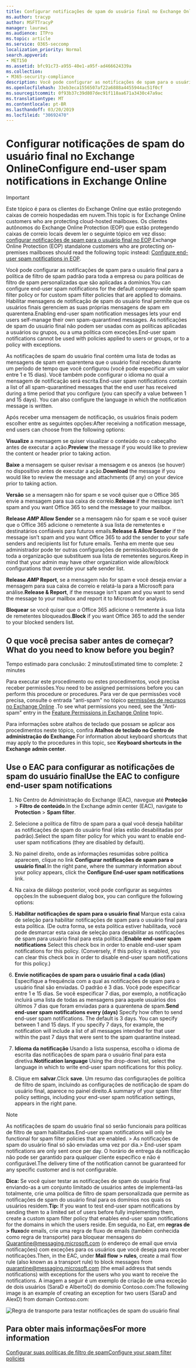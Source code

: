 ```yaml
---
title: Configurar notificações de spam do usuário final no Exchange Online
ms.author: tracyp
author: MSFTTracyP
manager: laurawi
ms.audience: ITPro
ms.topic: article
ms.service: O365-seccomp
localization_priority: Normal
search.appverid:
- MET150
ms.assetid: bfc91c73-a955-40e1-a95f-ad466624339a
ms.collection:
- M365-security-compliance
description: Você pode configurar as notificações de spam para o usuário final para a política de filtro de spam padrão para toda a empresa ou para políticas de filtro de spam personalizadas que são aplicadas a domínios.
ms.openlocfilehash: 33eb3eca1556507af22a6888a4455944ac51f0cf
ms.sourcegitcommit: 0f93b37c39d807dec91f118aa671a3430c47a9ac
ms.translationtype: MT
ms.contentlocale: pt-BR
ms.lasthandoff: 03/20/2019
ms.locfileid: "30692470"
---
```

# <a name="configure-end-user-spam-notifications-in-exchange-online"></a><span data-ttu-id="4eef2-103">Configurar notificações de spam do usuário final no Exchange Online</span><span class="sxs-lookup"><span data-stu-id="4eef2-103">Configure end-user spam notifications in Exchange Online</span></span>

> [!IMPORTANT]
> <span data-ttu-id="4eef2-104">Este tópico é para os clientes do Exchange Online que estão protegendo caixas de correio hospedadas em nuvem.</span><span class="sxs-lookup"><span data-stu-id="4eef2-104">This topic is for Exchange Online customers who are protecting cloud-hosted mailboxes.</span></span> <span data-ttu-id="4eef2-105">Os clientes autônomos do Exchange Online Protection (EOP) que estão protegendo caixas de correio locais devem ler o seguinte tópico em vez disso: [configurar notificações de spam para o usuário final no EOP](configure-end-user-spam-notifications-in-eop.md).</span><span class="sxs-lookup"><span data-stu-id="4eef2-105">Exchange Online Protection (EOP) standalone customers who are protecting on-premises mailboxes should read the following topic instead: [Configure end-user spam notifications in EOP](configure-end-user-spam-notifications-in-eop.md).</span></span> 
  
<span data-ttu-id="4eef2-106">Você pode configurar as notificações de spam para o usuário final para a política de filtro de spam padrão para toda a empresa ou para políticas de filtro de spam personalizadas que são aplicadas a domínios.</span><span class="sxs-lookup"><span data-stu-id="4eef2-106">You can configure end-user spam notifications for the default company-wide spam filter policy or for custom spam filter policies that are applied to domains.</span></span> <span data-ttu-id="4eef2-107">Habilitar mensagens de notificação de spam do usuário final permite que os usuários finais gerenciem as suas próprias mensagens de spam em quarentena.</span><span class="sxs-lookup"><span data-stu-id="4eef2-107">Enabling end-user spam notification messages lets your end users self-manage their own spam-quarantined messages.</span></span> <span data-ttu-id="4eef2-108">As notificações de spam do usuário final não podem ser usadas com as políticas aplicadas a usuários ou grupos, ou a uma política com exceções.</span><span class="sxs-lookup"><span data-stu-id="4eef2-108">End-user spam notifications cannot be used with policies applied to users or groups, or to a policy with exceptions.</span></span>
  
<span data-ttu-id="4eef2-p103">As notificações de spam do usuário final contém uma lista de todas as mensagens de spam em quarentena que o usuário final recebeu durante um período de tempo que você configurou (você pode especificar um valor entre 1 e 15 dias). Você também pode configurar o idioma no qual a mensagem de notificação será escrita.</span><span class="sxs-lookup"><span data-stu-id="4eef2-p103">End-user spam notifications contain a list of all spam-quarantined messages that the end user has received during a time period that you configure (you can specify a value between 1 and 15 days). You can also configure the language in which the notification message is written.</span></span>
  
<span data-ttu-id="4eef2-111">Após receber uma mensagem de notificação, os usuários finais podem escolher entre as seguintes opções:</span><span class="sxs-lookup"><span data-stu-id="4eef2-111">After receiving a notification message, end users can choose from the following options:</span></span>

<span data-ttu-id="4eef2-112">**Visualize** a mensagem se quiser visualizar o conteúdo ou o cabeçalho antes de executar a ação.</span><span class="sxs-lookup"><span data-stu-id="4eef2-112">**Preview** the message if you would like to preview the content or header prior to taking action.</span></span>

<span data-ttu-id="4eef2-113">**Baixe** a mensagem se quiser revisar a mensagem e os anexos (se houver) no dispositivo antes de executar a ação.</span><span class="sxs-lookup"><span data-stu-id="4eef2-113">**Download** the message if you would like to review the message and attachments (if any) on your device prior to taking action.</span></span>

<span data-ttu-id="4eef2-114">**Versão** se a mensagem não for spam e se você quiser que o Office 365 envie a mensagem para sua caixa de correio.</span><span class="sxs-lookup"><span data-stu-id="4eef2-114">**Release** if the message isn’t spam and you want Office 365 to send the message to your mailbox.</span></span>

<span data-ttu-id="4eef2-115">**Release _AMP_ Allow Sender** se a mensagem não for spam e se você quiser que o Office 365 adicione o remetente à sua lista de remetentes e destinatários confiáveis para futuros emails.</span><span class="sxs-lookup"><span data-stu-id="4eef2-115">**Release & Allow Sender** if the message isn’t spam and you want Office 365 to add the sender to your safe senders and recipients list for future emails.</span></span> <span data-ttu-id="4eef2-116">Tenha em mente que seu administrador pode ter outras configurações de permissão/bloqueio de toda a organização que substituem sua lista de remetentes seguros.</span><span class="sxs-lookup"><span data-stu-id="4eef2-116">Keep in mind that your admin may have other organization wide allow/block configurations that override your safe sender list.</span></span>

<span data-ttu-id="4eef2-117">**Release _AMP_ Report**, se a mensagem não for spam e você deseja enviar a mensagem para sua caixa de correio e relatá-la para a Microsoft para análise.</span><span class="sxs-lookup"><span data-stu-id="4eef2-117">**Release & Report**, if the message isn’t spam and you want to send the message to your mailbox and report it to Microsoft for analysis.</span></span>

<span data-ttu-id="4eef2-118">**Bloquear** se você quiser que o Office 365 adicione o remetente à sua lista de remetentes bloqueados.</span><span class="sxs-lookup"><span data-stu-id="4eef2-118">**Block** if you want Office 365 to add the sender to your blocked senders list.</span></span>
  
## <a name="what-do-you-need-to-know-before-you-begin"></a><span data-ttu-id="4eef2-119">O que você precisa saber antes de começar?</span><span class="sxs-lookup"><span data-stu-id="4eef2-119">What do you need to know before you begin?</span></span>

<span data-ttu-id="4eef2-120">Tempo estimado para conclusão: 2 minutos</span><span class="sxs-lookup"><span data-stu-id="4eef2-120">Estimated time to complete: 2 minutes</span></span>
  
<span data-ttu-id="4eef2-121">Para executar este procedimento ou estes procedimentos, você precisa receber permissões.</span><span class="sxs-lookup"><span data-stu-id="4eef2-121">You need to be assigned permissions before you can perform this procedure or procedures.</span></span> <span data-ttu-id="4eef2-122">Para ver de que permissões você precisa, consulte o entrada "anti-spam" no tópico [permissões de recursos no Exchange Online](http://technet.microsoft.com/library/15073ce1-0917-403b-8839-02a2ebc96e16.aspx) .</span><span class="sxs-lookup"><span data-stu-id="4eef2-122">To see what permissions you need, see the "Anti-spam" entry in the [Feature Permissions in Exchange Online](http://technet.microsoft.com/library/15073ce1-0917-403b-8839-02a2ebc96e16.aspx) topic.</span></span> 
  
<span data-ttu-id="4eef2-123">Para informações sobre atalhos de teclado que possam se aplicar aos procedimentos neste tópico, confira **Atalhos de teclado no Centro de administração do Exchange**.</span><span class="sxs-lookup"><span data-stu-id="4eef2-123">For information about keyboard shortcuts that may apply to the procedures in this topic, see **Keyboard shortcuts in the Exchange admin center**.</span></span>
  
## <a name="use-the-eac-to-configure-end-user-spam-notifications"></a><span data-ttu-id="4eef2-124">Use o EAC para configurar as notificações de spam do usuário final</span><span class="sxs-lookup"><span data-stu-id="4eef2-124">Use the EAC to configure end-user spam notifications</span></span>

1. <span data-ttu-id="4eef2-125">No Centro de Administração do Exchange (EAC), navegue até **Proteção** \> **Filtro de conteúdo**.</span><span class="sxs-lookup"><span data-stu-id="4eef2-125">In the Exchange admin center (EAC), navigate to **Protection** \> **Spam filter**.</span></span>
    
2. <span data-ttu-id="4eef2-126">Selecione a política de filtro de spam para a qual você deseja habilitar as notificações de spam do usuário final (elas estão desabilitadas por padrão).</span><span class="sxs-lookup"><span data-stu-id="4eef2-126">Select the spam filter policy for which you want to enable end-user spam notifications (they are disabled by default).</span></span>
    
3. <span data-ttu-id="4eef2-127">No painel direito, onde as informações resumidas sobre política aparecem, clique no link **Configurar notificações de spam para o usuário final**.</span><span class="sxs-lookup"><span data-stu-id="4eef2-127">In the right pane, where the summary information about your policy appears, click the **Configure End-user spam notifications** link.</span></span> 
    
4. <span data-ttu-id="4eef2-128">Na caixa de diálogo posterior, você pode configurar as seguintes opções:</span><span class="sxs-lookup"><span data-stu-id="4eef2-128">In the subsequent dialog box, you can configure the following options:</span></span>
    
1. <span data-ttu-id="4eef2-p106">**Habilitar notificações de spam para o usuário final** Marque esta caixa de seleção para habilitar notificações de spam para o usuário final para esta política. (De outra forma, se esta política estiver habilitada, você pode desmarcar esta caixa de seleção para desabilitar as notificações de spam para usuário final para esta política.)</span><span class="sxs-lookup"><span data-stu-id="4eef2-p106">**Enable end-user spam notifications** Select this check box in order to enable end-user spam notifications for this policy. (Conversely, if this policy is enabled, you can clear this check box in order to disable end-user spam notifications for this policy.)</span></span> 
    
2. <span data-ttu-id="4eef2-p107">**Envie notificações de spam para o usuário final a cada (dias)** Especifique a frequência com a qual as notificações de spam para o usuário final são enviadas. O padrão é 3 dias. Você pode especificar entre 1 e 15 dias. Se você especificar 7 dias, por exemplo, a notificação incluirá uma lista de todas as mensagens para aquele usuários dos últimos 7 dias que foram enviadas para a quarentena de spam.</span><span class="sxs-lookup"><span data-stu-id="4eef2-p107">**Send end-user spam notifications every (days)** Specify how often to send end-user spam notifications. The default is 3 days. You can specify between 1 and 15 days. If you specify 7 days, for example, the notification will include a list of all messages intended for that user within the past 7 days that were sent to the spam quarantine instead.</span></span> 
    
3. <span data-ttu-id="4eef2-135">**Idioma da notificação** Usando a lista suspensa, escolha o idioma de escrita das notificações de spam para o usuário final para esta diretiva.</span><span class="sxs-lookup"><span data-stu-id="4eef2-135">**Notification language** Using the drop-down list, select the language in which to write end-user spam notifications for this policy.</span></span> 
    
5. <span data-ttu-id="4eef2-136">Clique em **salvar**.</span><span class="sxs-lookup"><span data-stu-id="4eef2-136">Click **save**.</span></span> <span data-ttu-id="4eef2-137">Um resumo das configurações de política de filtro de spam, incluindo as configurações de notificação de spam do usuário final, aparece no painel direito.</span><span class="sxs-lookup"><span data-stu-id="4eef2-137">A summary of your spam filter policy settings, including your end-user spam notification settings, appears in the right pane.</span></span>
    
> [!NOTE]
>  <span data-ttu-id="4eef2-138">As notificações de spam do usuário final só serão funcionais para políticas de filtro de spam habilitadas.</span><span class="sxs-lookup"><span data-stu-id="4eef2-138">End-user spam notifications will only be functional for spam filter policies that are enabled.</span></span> <span data-ttu-id="4eef2-139">>  As notificações de spam do usuário final só são enviadas uma vez por dia.</span><span class="sxs-lookup"><span data-stu-id="4eef2-139">>  End-user spam notifications are only sent once per day.</span></span> <span data-ttu-id="4eef2-140">O horário de entrega da notificação não pode ser garantido para qualquer cliente específico e não é configurável.</span><span class="sxs-lookup"><span data-stu-id="4eef2-140">The delivery time of the notification cannot be guaranteed for any specific customer and is not configurable.</span></span> 
  
 <span data-ttu-id="4eef2-141">**Dica:** Se você quiser testar as notificações de spam do usuário final enviando-as a um conjunto limitado de usuários antes de implementá-las totalmente, crie uma política de filtro de spam personalizada que permite as notificações de spam do usuário final para os domínios nos quais os usuários residem.</span><span class="sxs-lookup"><span data-stu-id="4eef2-141">**Tip:** If you want to test end-user spam notifications by sending them to a limited set of users before fully implementing them, create a custom spam filter policy that enables end-user spam notifications for the domains in which the users reside.</span></span> <span data-ttu-id="4eef2-142">Em seguida, no Eat, em **regras de \> fluxo**de emails, crie uma regra de fluxo de emails (também conhecida como regra de transporte) para bloquear mensagens do Quarantine@messaging.microsoft.com (o endereço de email que envia notificações) com exceções para os usuários que você deseja para receber notificações.</span><span class="sxs-lookup"><span data-stu-id="4eef2-142">Then, in the EAC, under **Mail flow \> rules**, create a mail flow rule (also known as a transport rule) to block messages from quarantine@messaging.microsoft.com (the email address that sends notifications) with exceptions for the users who you want to receive the notifications.</span></span> <span data-ttu-id="4eef2-143">A imagem a seguir é um exemplo de criação de uma exceção de dois usuários (SaraD e AlbertoD) do domínio Contoso.com:</span><span class="sxs-lookup"><span data-stu-id="4eef2-143">The following image is an example of creating an exception for two users (SaraD and AlexD) from domain Contoso.com:</span></span> 
  
![Regra de transporte para testar notificações de spam do usuário final](media/EOP-ESN-testspecificusers.jpg)
  
## <a name="for-more-information"></a><span data-ttu-id="4eef2-145">Para obter mais informações</span><span class="sxs-lookup"><span data-stu-id="4eef2-145">For more information</span></span>

[<span data-ttu-id="4eef2-146">Configurar suas políticas de filtro de spam</span><span class="sxs-lookup"><span data-stu-id="4eef2-146">Configure your spam filter policies</span></span>](configure-your-spam-filter-policies.md)
  
